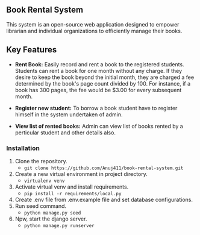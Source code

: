 
<h2>Book Rental System</h2>

This system is an open-source web application designed to empower librarian and individual organizations to efficiently manage their books.


## Key Features

- **Rent Book:** Easily record and rent a book to the registered students. Students can rent a book for one month without any charge. If they desire to keep the book beyond the initial month, they are
charged a fee determined by the book's page count divided by 100. For instance, if a
book has 300 pages, the fee would be $3.00 for every subsequent month.

- **Register new student:** To borrow a book student have to register himself in the system undertaken of admin.

- **View list of rented books:** Admin can view list of books rented by a perticular student and other details also.

### Installation

1. Clone the repository.
    - `git clone https://github.com/Anuj411/book-rental-system.git`
2. Create a new virtual environment in project directory.
    - `virtualenv venv`
3. Activate virtual venv and install requirements.
    - `pip install -r requirements/local.py`
4. Create .env file from .env.example file and set database configurations.
5. Run seed command.
    - `python manage.py seed`
6. Npw, start the django server.
    - `python manage.py runserver`
